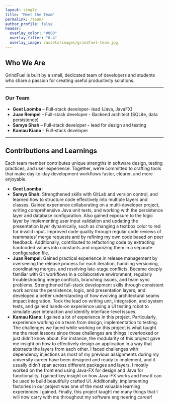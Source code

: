 ```yaml
---
layout: single
title: "Meet the Team"
permalink: /team/
author_profile: false
header:
  overlay_color: "#000"
  overlay_filter: "0.4"
  overlay_image: /assets/images/grindfuel-team.jpg
---
```


## Who We Are

GrindFuel is built by a small, dedicated team of developers and students who share a passion for creating useful productivity solutions.

---

### Our Team

- **Geet Loomba** – Full-stack developer- lead (Java, JavaFX)  
- **Juan Rempel** – Full-stack developer -  Backend architect (SQLite, data persistence)  
- **Samya Shah** – Full-stack developer - lead for design and testing  
- **Kamau Kiano** - Full-stack developer 

---

## Contributions and Learnings

Each team member contributes unique strengths in software design, testing practices, and user experience. Together, we’re committed to crafting tools that make day-to-day development workflows faster, clearer, and more enjoyable.

- **Geet Loomba:** 
- **Samya Shah:** Strengthened skills with GitLab and version control, and learned how to structure code effectively into multiple layers and classes. Gained experience collaborating on a multi-developer project, writing comprehensive Java unit tests, and working with the persistence layer and database configuration. Also gained exposure to the logic layer by implementing user input validation and updating the presentation layer dynamically, such as changing a textbox color to red for invalid input. Improved code quality through regular code reviews of teammates’ merge requests and by refining my own code based on peer feedback. Additionally, contributed to refactoring code by extracting hardcoded values into constants and organizing them in a separate configuration file.
- **Juan Rempel:** Gained practical experience in release management by overseeing the release process for each iteration, handling versioning, coordinating merges, and resolving late-stage conflicts. Became deeply familiar with Git workflows in a collaborative environment, regularly troubleshooting merge conflicts, branching issues, and team sync problems. Strengthened full-stack development skills through consistent work across the persistence, logic, and presentation layers, and developed a better understanding of how evolving architectural seams impact integration. Took the lead on writing unit, integration, and system tests, and gained hands-on experience using a UI testing robot to simulate user interaction and identify interface-level issues.
- **Kamau Kiano:** I gained a lot of experience in this project. Particularly, experience working on a team from design, implementation to testing. The challenges we faced while working on this project is what taught me the most lessons since those challenges are things I overlooked or just didn’t know about. For instance, the modularity of this project gave me insight on how to effectively design an application in a way that abstracts the layers from each other. I faced challenges with dependency injections as most of my previous assignments during my university career have been designed and ready to implement, and it usually didn’t span across different packages and layers. I mostly worked on the front end using Java-FX for design and Java for functionality. I gained key insight on how Java-FX works and how it can be used to build beautifully crafted UI. Additionally, implementing factories in our project was one of the most valuable learning experiences I gained. Finally, this project taught me many things that I will now carry with me throughout my software engineering career!
